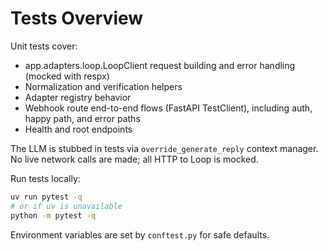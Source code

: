 # Tests Overview

Unit tests cover:

- app.adapters.loop.LoopClient request building and error handling (mocked with respx)
- Normalization and verification helpers
- Adapter registry behavior
- Webhook route end-to-end flows (FastAPI TestClient), including auth, happy path, and error paths
- Health and root endpoints

The LLM is stubbed in tests via `override_generate_reply` context manager.
No live network calls are made; all HTTP to Loop is mocked.

Run tests locally:

```bash
uv run pytest -q
# or if uv is unavailable
python -m pytest -q
```

Environment variables are set by `conftest.py` for safe defaults.

